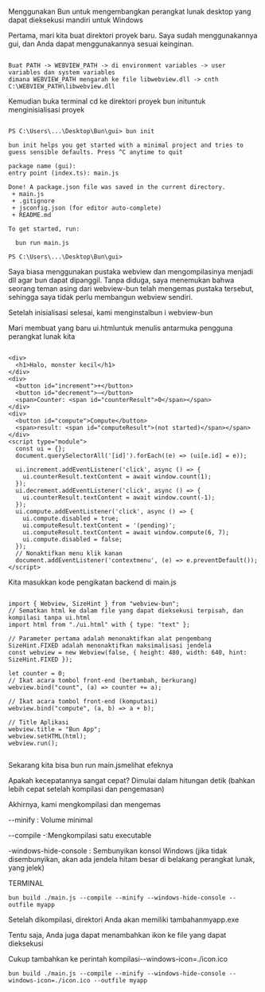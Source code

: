 Menggunakan Bun untuk mengembangkan perangkat lunak desktop yang dapat dieksekusi mandiri untuk Windows

Pertama, mari kita buat direktori proyek baru. Saya sudah menggunakannya gui, dan Anda dapat menggunakannya sesuai keinginan.

```

Buat PATH -> WEBVIEW_PATH -> di environment variables -> user variables dan system variables
dimana WEBVIEW_PATH mengarah ke file libwebview.dll -> cnth C:\WEBVIEW_PATH\libwebview.dll

```


Kemudian buka terminal cd ke direktori proyek bun inituntuk menginisialisasi proyek

```

PS C:\Users\...\Desktop\Bun\gui> bun init

bun init helps you get started with a minimal project and tries to guess sensible defaults. Press ^C anytime to quit

package name (gui):
entry point (index.ts): main.js

Done! A package.json file was saved in the current directory.
 + main.js
 + .gitignore
 + jsconfig.json (for editor auto-complete)
 + README.md

To get started, run:

  bun run main.js

PS C:\Users\...\Desktop\Bun\gui>

```

Saya biasa menggunakan pustaka webview dan mengompilasinya menjadi dll agar bun dapat dipanggil. Tanpa diduga, saya menemukan bahwa seorang teman asing dari webview-bun telah mengemas pustaka tersebut, sehingga saya tidak perlu membangun webview sendiri.

Setelah inisialisasi selesai, kami menginstalbun i webview-bun

Mari membuat yang baru ui.htmluntuk menulis antarmuka pengguna perangkat lunak kita

```

<div>
  <h1>Halo, monster kecil</h1>
</div>
<div>
  <button id="increment">+</button>
  <button id="decrement">−</button>
  <span>Counter: <span id="counterResult">0</span></span>
</div>
<div>
  <button id="compute">Compute</button>
  <span>result: <span id="computeResult">(not started)</span></span>
</div>
<script type="module">
  const ui = {};
  document.querySelectorAll('[id]').forEach((e) => (ui[e.id] = e));

  ui.increment.addEventListener('click', async () => {
    ui.counterResult.textContent = await window.count(1);
  });
  ui.decrement.addEventListener('click', async () => {
    ui.counterResult.textContent = await window.count(-1);
  });
  ui.compute.addEventListener('click', async () => {
    ui.compute.disabled = true;
    ui.computeResult.textContent = '(pending)';
    ui.computeResult.textContent = await window.compute(6, 7);
    ui.compute.disabled = false;
  });
  // Nonaktifkan menu klik kanan
  document.addEventListener('contextmenu', (e) => e.preventDefault());
</script>

```

Kita masukkan kode pengikatan backend di main.js

```

import { Webview, SizeHint } from "webview-bun";
// Sematkan html ke dalam file yang dapat dieksekusi terpisah, dan kompilasi tanpa ui.html
import html from "./ui.html" with { type: "text" };

// Parameter pertama adalah menonaktifkan alat pengembang SizeHint.FIXED adalah menonaktifkan maksimalisasi jendela
const webview = new Webview(false, { height: 480, width: 640, hint: SizeHint.FIXED });

let counter = 0;
// Ikat acara tombol front-end (bertambah, berkurang)
webview.bind("count", (a) => counter += a);

// Ikat acara tombol front-end (komputasi)
webview.bind("compute", (a, b) => a + b);

// Title Aplikasi
webview.title = "Bun App";
webview.setHTML(html);
webview.run();


```


Sekarang kita bisa bun run main.jsmelihat efeknya


Apakah kecepatannya sangat cepat? Dimulai dalam hitungan detik (bahkan lebih cepat setelah kompilasi dan pengemasan)

Akhirnya, kami mengkompilasi dan mengemas

--minify : Volume minimal

--compile -:Mengkompilasi satu executable

-windows-hide-console : Sembunyikan konsol Windows (jika tidak disembunyikan, akan ada jendela hitam besar di belakang perangkat lunak, yang jelek)



TERMINAL
```
bun build ./main.js --compile --minify --windows-hide-console --outfile myapp
```

Setelah dikompilasi, direktori Anda akan memiliki tambahanmyapp.exe

Tentu saja, Anda juga dapat menambahkan ikon ke file yang dapat dieksekusi

Cukup tambahkan ke perintah kompilasi--windows-icon=./icon.ico


```
bun build ./main.js --compile --minify --windows-hide-console --windows-icon=./icon.ico --outfile myapp
```
